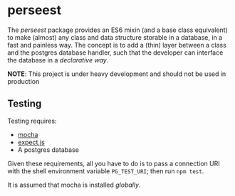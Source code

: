 # perseest
The _perseest_ package provides an ES6 mixin (and a base class equivalent) to
make (almost) any class and data structure storable in a database, in a fast
and painless way. The concept is to add a (thin) layer between a class and the
postgres database handler, such that the developer can interface the database
in a _declarative way_.

**NOTE**: This project is under heavy development and should not be used in
production

## Testing
Testing requires:

* [mocha](https://mochajs.org/)
* [expect.js](https://github.com/Automattic/expect.js)
* A postgres database

Given these requirements, all you have to do is to pass a connection URI with
the shell environment variable `PG_TEST_URI`; then run `npm test`.

It is assumed that mocha is installed _globally_.
